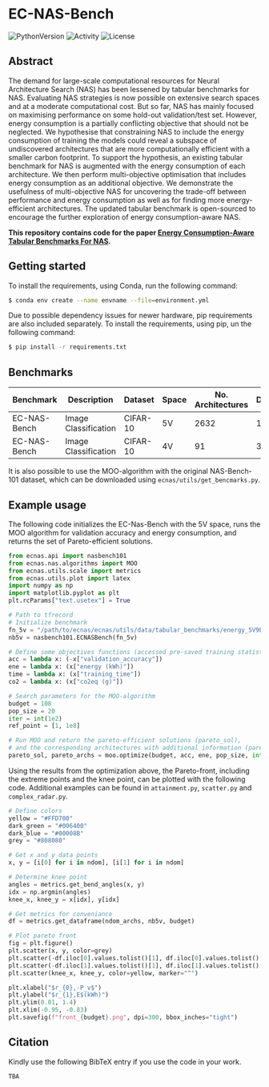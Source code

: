 # EC-NAS-Bench
![PythonVersion](https://img.shields.io/badge/Made%20with-Python%203.8-1f425f.svg?logo=python)
![Activity](https://img.shields.io/github/last-commit/PedramBakh/ec-nas-bench)
![License](https://img.shields.io/github/license/PedramBakh/ec-nas-bench)



## Abstract
The demand for large-scale computational resources for Neural Architecture Search (NAS) has been lessened by tabular benchmarks for NAS. Evaluating NAS strategies is now possible on extensive search spaces and at a moderate computational cost. But so far, NAS has mainly focused on maximising performance on some hold-out validation/test set. However, energy consumption is a partially conflicting objective that should not be neglected. We hypothesise that constraining NAS to include the energy consumption of training the models could reveal a subspace of undiscovered architectures that are more computationally efficient with a smaller carbon footprint. To support the hypothesis, an existing tabular benchmark for NAS is augmented with the energy consumption of each architecture. We then perform multi-objective optimisation that includes energy consumption as an additional objective. We demonstrate the usefulness of multi-objective NAS for uncovering the trade-off between performance and energy consumption as well as for finding more energy-efficient architectures. The updated tabular benchmark is open-sourced to encourage the further exploration of energy consumption-aware NAS.

**This repository contains code for the paper [Energy Consumption-Aware Tabular Benchmarks For NAS](google.com).**

## Getting started
To install the requirements, using Conda, run the following command:
```sh 
$ conda env create --name envname --file=environment.yml
```
Due to possible dependency issues for newer hardware, pip requirements are also included separately.
To install the requirements, using pip, un the following command:
```sh 
$ pip install -r requirements.txt
```

## Benchmarks
| Benchmark | Description | Dataset | Space | No. Architectures | Datapoints | Surrogate | Included
| --- | --- | --- | --- | --- | --- | --- | --- |
| EC-NAS-Bench | Image Classification | CIFAR-10 | 5V | 2632 | 10528 | Yes | Yes  
| EC-NAS-Bench | Image Classification | CIFAR-10 | 4V | 91 | 364 | Yes | Yes

It is also possible to use the MOO-algorithm with the original NAS-Bench-101 dataset, which can be downloaded using `ecnas/utils/get_bencmarks.py`.

## Example usage
The following code initializes the EC-Nas-Bench with the 5V space, runs the MOO algorithm for validation accuracy and energy consumption, and returns the set of Pareto-efficient solutions.
```python
from ecnas.api import nasbench101
from ecnas.nas.algorithms import MOO
from ecnas.utils.scale import metrics
from ecnas.utils.plot import latex
import numpy as np
import matplotlib.pyplot as plt
plt.rcParams["text.usetex"] = True

# Path to tfrecord
# Initialize benchmark
fn_5v = "/path/to/ecnas/ecnas/utils/data/tabular_benchmarks/energy_5V9E_estimate.tfrecord"
nb5v = nasbench101.ECNASBench(fn_5v)

# Define some objectives functions (accessed pre-saved training statistics of trained architectures)
acc = lambda x: (-x["validation_accuracy"])
ene = lambda x: (x["energy (kWh)"])
time = lambda x: (x["training_time"])
co2 = lambda x: (x["co2eq (g)"])

# Search parameters for the MOO-algorithm
budget = 108
pop_size = 20
iter = int(1e2)
ref_point = [1, 1e8]

# Run MOO and return the pareto-efficient solutions (pareto_sol), 
# and the corresponding architectures with additional information (pareto_archs)
pareto_sol, pareto_archs = moo.optimize(budget, acc, ene, pop_size, int(iter), ref_point)
```
Using the results from the optimization above, the Pareto-front, including the extreme points and the knee point, can be plotted with the following code. Additional examples can be found in `attainment.py`, `scatter.py` and `complex_radar.py`.
```python
# Define colors
yellow = "#FFD700"
dark_green = "#006400"
dark_blue = "#00008B"
grey = "#808080"

# Get x and y data points
x, y = [i[0] for i in ndom], [i[1] for i in ndom]

# Determine knee point
angles = metrics.get_bend_angles(x, y)
idx = np.argmin(angles)
knee_x, knee_y = x[idx], y[idx]

# Get metrics for conveniance
df = metrics.get_dataframe(ndom_archs, nb5v, budget)

# Plot pareto front
fig = plt.figure()
plt.scatter(x, y, color=grey)
plt.scatter(-df.iloc[0].values.tolist()[1], df.iloc[0].values.tolist()[2], color=dark_blue, marker="^")
plt.scatter(-df.iloc[1].values.tolist()[1], df.iloc[1].values.tolist()[2], color=dark_green, marker="^")
plt.scatter(knee_x, knee_y, color=yellow, marker="^")

plt.xlabel("$r_{0},-P_v$")
plt.ylabel("$r_{1},E$(kWh)")
plt.ylim(0.01, 1.4)
plt.xlim(-0.95, -0.83)
plt.savefig(f"front_{budget}.png", dpi=300, bbox_inches="tight")
```

## Citation
Kindly use the following BibTeX entry if you use the code in your work.
```
TBA
```

